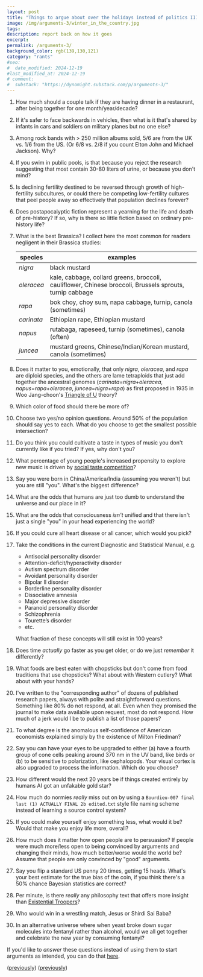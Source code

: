 ```yaml
---
layout: post
title: "Things to argue about over the holidays instead of politics III"
image: /img/arguments-3/winter_in_the_country.jpg
tags: 
description: report back on how it goes
excerpt: 
permalink: /arguments-3/
background_color: rgb(139,130,121)
category: "rants"
#seo:
#  date_modified: 2024-12-19
#last_modified_at: 2024-12-19
# comment:
#  substack: "https://dynomight.substack.com/p/arguments-3/"
---
```


1.  How much should a couple talk if they are having dinner in a restaurant, after being together for one month/year/decade?

2. If it's safer to face backwards in vehicles, then what is it that's shared by infants in cars and soldiers on military planes but no one else?

3.  Among rock bands with > 250 million albums sold, 5/6 are from the UK vs. 1/6 from the US. (Or 6/8 vs. 2/8 if you count Elton John and Michael Jackson). Why?

4. If you swim in public pools, is that because you reject the research suggesting that most contain 30-80 liters of urine, or because you don't mind?

5. Is declining fertility destined to be reversed through growth of high-fertility subcultures, or could there be competing low-fertility cultures that peel people away so effectively that population declines forever?

6. Does postapocalyptic fiction represent a yearning for the life and death of pre-history? If so, why is there so little fiction based on ordinary pre-history life?

7. What is the best Brassica? I collect here the most common for readers negligent in their Brassica studies:
  
    | species    | examples                                                                                                 |
    | ---------- | -------------------------------------------------------------------------------------------------------- |
    | *nigra*    | black mustard                                                                                            |
    | *oleracea* | kale, cabbage, collard greens, broccoli, cauliflower, Chinese broccoli, Brussels sprouts, turnip cabbage |
    | *rapa*     | bok choy, choy sum, napa cabbage, turnip, canola (sometimes)                                             |
    | *carinata* | Ethiopian rape, Ethiopian mustard                                                                        |
    | *napus*    | rutabaga, rapeseed, turnip (sometimes), canola (often)                                                   |
    | *juncea*   | mustard greens, Chinese/Indian/Korean mustard, canola (sometimes)                                        |

8. Does it matter to you, emotionally, that only *nigra*, *oleracea*, and *rapa* are diploid species, and the others are lame tetraploids that just add together the ancestral genomes (*carinata*=*nigra*+*oleracea*, *napus*=*rapa*+*oleracea*, *juncea*=*nigra*+*rapa*) as first proposed in 1935 in Woo Jang-choon's [Triangle of U](https://en.wikipedia.org/wiki/Triangle_of_U) theory?

9. Which color of food should there be more of?

10. Choose two yes/no opinion questions. Around 50% of the population should say yes to each. What do you choose to get the smallest possible intersection?

11. Do you think you could cultivate a taste in types of music you don't currently like if you tried? If yes, why don't you?

12. What percentage of young people's increased propensity to explore new music is driven by [social taste competition](https://dynomight.net/taste-games/)?

13. Say you were born in China/America/India (assuming you weren't) but you are still "you". What's the biggest difference?

14. What are the odds that humans are just too dumb to understand the universe and our place in it?

15. What are the odds that consciousness *isn't* unified and that there isn't just a single "you" in your head experiencing the world?

16. If you could cure all heart disease or all cancer, which would you pick?

17. Take the conditions in the current Diagnostic and Statistical Manual, e.g.

	* Antisocial personality disorder
	* Attention-deficit/hyperactivity disorder
	* Autism spectrum disorder
	* Avoidant personality disorder
	* Bipolar II disorder
	* Borderline personality disorder
	* Dissociative amnesia
	* Major depressive disorder
	* Paranoid personality disorder
	* Schizophrenia
	* Tourette’s disorder
	* etc.

	What fraction of these concepts will still exist in 100 years?

18. Does time *actually* go faster as you get older, or do we just *remember* it differently?

19. What foods are best eaten with chopsticks but don't come from food traditions that use chopsticks? What about with Western cutlery? What about with your hands?

20. I've written to the "corresponding author" of dozens of published research papers, always with polite and straightforward questions. Something like 80% do not respond, at all. Even when they promised the journal to make data available upon request, most do not respond. How much of a jerk would I be to publish a list of those papers?

21. To what degree is the anomalous self-confidence of American economists explained simply by the existence of Milton Friedman?

22. Say you can have your eyes to be upgraded to either (a) have a fourth group of cone cells peaking around 370 nm in the UV band, like birds or (b) to be sensitive to polarization, like cephalopods. Your visual cortex is also upgraded to process the information. Which do you choose?

23. How different would the next 20 years be if things created entirely by humans AI got an unfakable gold star?

24. How much do normies *really* miss out on by using a `Bourdieu-007 final last (1) ACTUALLY FINAL 2b edited.txt` style file naming scheme instead of learning a source control system?

25. If you could make yourself enjoy something less, what would it be? Would that make you enjoy life more, overall?

26. How much does it matter how open people are to persuasion? If people were much more/less open to being convinced by arguments and changing their minds, how much better/worse would the world be? Assume that people are only convinced by "good" arguments.

27. Say you flip a standard US penny 20 times, getting 15 heads. What's your best estimate for the true bias of the coin, if you think there's a 50% chance Bayesian statistics are correct?

28. Per minute, is there *really* any philosophy text that offers more insight than [Existential Troopers](https://www.youtube.com/watch?v=gKppwACQ-qk)?

29. Who would win in a wrestling match, Jesus or Shirdi Sai Baba?

30. In an alternative universe where when yeast broke down sugar molecules into fentanyl rather than alcohol, would we all get together and celebrate the new year by consuming fentanyl?

If you'd like to *answer* these questions instead of using them to start arguments as intended, you can do that [here](https://cryptpad.fr/form/#/2/form/view/eDTgUL5fanUxLyS6SWLDmU3mOFSYbMHYkW5aASHA+-8/).

([previously](https://dynomight.net/arguments/)) ([previously](https://dynomight.net/arguments-2/))
